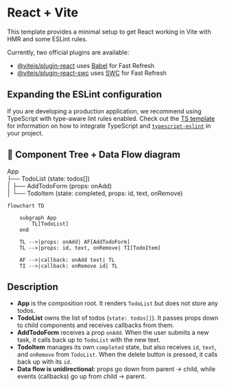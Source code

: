 # React + Vite

This template provides a minimal setup to get React working in Vite with HMR and some ESLint rules.

Currently, two official plugins are available:

- [@vitejs/plugin-react](https://github.com/vitejs/vite-plugin-react/blob/main/packages/plugin-react) uses [Babel](https://babeljs.io/) for Fast Refresh
- [@vitejs/plugin-react-swc](https://github.com/vitejs/vite-plugin-react/blob/main/packages/plugin-react-swc) uses [SWC](https://swc.rs/) for Fast Refresh

## Expanding the ESLint configuration

If you are developing a production application, we recommend using TypeScript with type-aware lint rules enabled. Check out the [TS template](https://github.com/vitejs/vite/tree/main/packages/create-vite/template-react-ts) for information on how to integrate TypeScript and [`typescript-eslint`](https://typescript-eslint.io) in your project.

## 📌 Component Tree + Data Flow diagram

App<br>
├── TodoList (state: todos[])<br>
│ ├── AddTodoForm (props: onAdd)<br>
│ └── TodoItem (state: completed, props: id, text, onRemove)


```mermaid
flowchart TD

    subgraph App
        TL[TodoList]
    end

    TL -->|props: onAdd| AF[AddTodoForm]
    TL -->|props: id, text, onRemove| TI[TodoItem]

    AF -->|callback: onAdd text| TL
    TI -->|callback: onRemove id| TL
```

## Description
- **App** is the composition root. It renders `TodoList` but does not store any todos.  
- **TodoList** owns the list of todos (`state: todos[]`). It passes props down to child components and receives callbacks from them.  
- **AddTodoForm** receives a prop `onAdd`. When the user submits a new task, it calls back up to `TodoList` with the new text.  
- **TodoItem** manages its own `completed` state, but also receives `id`, `text`, and `onRemove` from `TodoList`. When the delete button is pressed, it calls back up with its `id`.  
- **Data flow is unidirectional:** props go down from parent → child, while events (callbacks) go up from child → parent.
